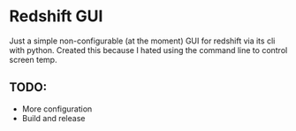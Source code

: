 # Redshift GUI

Just a simple non-configurable (at the moment) GUI for redshift via its cli with python. Created this because I hated using the command line to control screen temp.

## TODO:

- More configuration
- Build and release
